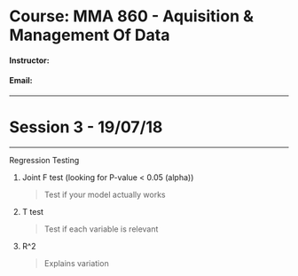 # Course: MMA 860 - Aquisition & Management Of Data
#### Instructor: 
#### Email: 

---------------------
# Session 3 - 19/07/18
---------------------

Regression Testing

1) Joint F test (looking for P-value < 0.05 (alpha))
    > Test if your model actually works

2) T test
    > Test if each variable is relevant

3) R^2 
    > Explains variation